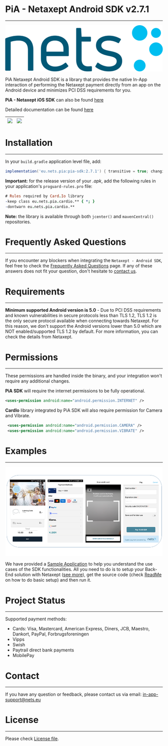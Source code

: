 # PiA - Netaxept Android SDK v2.7.1
----
![Logo](readme-files/NetsLogo.jpg)

PiA Netaxept Android SDK is a library that provides the native In-App interaction of performing the Netaxept payment directly from an app on the Android device and minimizes PCI DSS requirements for you.

**PiA - Netaxept iOS SDK** can also be found [here](https://github.com/Nets-mobile-acceptance/Netaxept-iOS-SDK)

Detailed documentation can be found [here](https://htmlpreview.github.io/?https://github.com/Nets-mobile-acceptance/Netaxept-Android-SDK/blob/master/documentation/START%20-%20Overview%20of%20Netaxept%20Android%20SDK.html)

| ![](readme-files/demo_pay_with_new_card.gif)  | ![](readme-files/demo_pay_with_saved_card.gif) |
| --- | --- |


# Installation
----
In your `build.gradle` application level file, add:
```gradle
implementation('eu.nets.pia:pia-sdk:2.7.1') { transitive = true; changing=true; }
```

**Important:** for the release version of your _.apk_, add the following rules in your application's `proguard-rules.pro` file:
```pro
# Rules required by Card.Io library
-keep class eu.nets.pia.cardio.** { *; }
-dontwarn eu.nets.pia.cardio.**
```

**Note:** the library is available through both `jcenter()` and `mavenCentral()` repositories.

# Frequently Asked Questions
---
If you encounter any blockers when integrating the `Netaxept - Android SDK`, feel free to check the [Frequently Asked Questions](FAQs.md) page. If any of these answers does not fit your question, don't hesitate to [contact us](#contact).


# Requirements
----
**Minimum supported Android version is 5.0** - Due to PCI DSS requirements and known vulnerabilities in secure protocols less than TLS 1.2, TLS 1.2 is the only secure protocol available when connecting towards Netaxept. For this reason, we don't support the Android versions lower than 5.0 which are NOT enabled/supported TLS 1.2 by default. For more information, you can check the details from Netaxept.


# Permissions
----
These permissions are handled inside the binary, and your integration won't require any additional changes.

**PiA SDK** will require the internet permissions to be fully operational.

```xml
<uses-permission android:name="android.permission.INTERNET" />
```

**CardIo** library integrated by PiA SDK will also require permission for Camera and Vibrate.

```xml
 <uses-permission android:name="android.permission.CAMERA" />
 <uses-permission android:name="android.permission.VIBRATE" />
```

# Examples
----
![](readme-files/sample_screenshots.png)

We have provided a [Sample Application](PiaSample/) to help you understand the use cases of the SDK functionalities. All you need to do is to setup your Back-End solution with Netaxept ([see more](https://github.com/Nets-mobile-acceptance/Netaxept-Sample-Backend)), get the source code (check [ReadMe](PiaSample/ReadMe.md) on how to do basic setup) and then run it.


# Project Status
---
Supported payment methods:
- Cards: Visa, Mastercard, American Express, Diners, JCB, Maestro, Dankort, PayPal, Forbrugsforeningen
- Vipps
- Swish
- Paytrail direct bank payments
- MobilePay


# Contact
----
If you have any question or feedback, please contact us via email: [in-app-support@nets.eu](mailto:in-app-support@nets.eu)



# License
----

Please check [License file](PiA-Netaxept-SDK-License.md).
